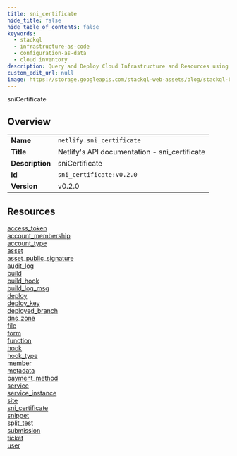 ```yaml
---
title: sni_certificate
hide_title: false
hide_table_of_contents: false
keywords:
  - stackql
  - infrastructure-as-code
  - configuration-as-data
  - cloud inventory
description: Query and Deploy Cloud Infrastructure and Resources using SQL
custom_edit_url: null
image: https://storage.googleapis.com/stackql-web-assets/blog/stackql-blog-post-featured-image.png
---
```

sniCertificate  
    

## Overview
<table><tbody>
<tr><td><b>Name</b></td><td><code>netlify.sni_certificate</code></td></tr>
<tr><td><b>Title</b></td><td>Netlify's API documentation - sni_certificate</td></tr>
<tr><td><b>Description</b></td><td>sniCertificate</td></tr>
<tr><td><b>Id</b></td><td><code>sni_certificate:v0.2.0</code></td></tr>
<tr><td><b>Version</b></td><td>v0.2.0</td></tr>
</tbody></table>

## Resources
<div class="row">
<div class="providerDocColumn">
<a href="/docs/providers/netlify/sni_certificate/access_token">access_token</a><br />
<a href="/docs/providers/netlify/sni_certificate/account_membership">account_membership</a><br />
<a href="/docs/providers/netlify/sni_certificate/account_type">account_type</a><br />
<a href="/docs/providers/netlify/sni_certificate/asset">asset</a><br />
<a href="/docs/providers/netlify/sni_certificate/asset_public_signature">asset_public_signature</a><br />
<a href="/docs/providers/netlify/sni_certificate/audit_log">audit_log</a><br />
<a href="/docs/providers/netlify/sni_certificate/build">build</a><br />
<a href="/docs/providers/netlify/sni_certificate/build_hook">build_hook</a><br />
<a href="/docs/providers/netlify/sni_certificate/build_log_msg">build_log_msg</a><br />
<a href="/docs/providers/netlify/sni_certificate/deploy">deploy</a><br />
<a href="/docs/providers/netlify/sni_certificate/deploy_key">deploy_key</a><br />
<a href="/docs/providers/netlify/sni_certificate/deployed_branch">deployed_branch</a><br />
<a href="/docs/providers/netlify/sni_certificate/dns_zone">dns_zone</a><br />
<a href="/docs/providers/netlify/sni_certificate/file">file</a><br />
<a href="/docs/providers/netlify/sni_certificate/form">form</a><br />
</div>
<div class="providerDocColumn">
<a href="/docs/providers/netlify/sni_certificate/function">function</a><br />
<a href="/docs/providers/netlify/sni_certificate/hook">hook</a><br />
<a href="/docs/providers/netlify/sni_certificate/hook_type">hook_type</a><br />
<a href="/docs/providers/netlify/sni_certificate/member">member</a><br />
<a href="/docs/providers/netlify/sni_certificate/metadata">metadata</a><br />
<a href="/docs/providers/netlify/sni_certificate/payment_method">payment_method</a><br />
<a href="/docs/providers/netlify/sni_certificate/service">service</a><br />
<a href="/docs/providers/netlify/sni_certificate/service_instance">service_instance</a><br />
<a href="/docs/providers/netlify/sni_certificate/site">site</a><br />
<a href="/docs/providers/netlify/sni_certificate/sni_certificate">sni_certificate</a><br />
<a href="/docs/providers/netlify/sni_certificate/snippet">snippet</a><br />
<a href="/docs/providers/netlify/sni_certificate/split_test">split_test</a><br />
<a href="/docs/providers/netlify/sni_certificate/submission">submission</a><br />
<a href="/docs/providers/netlify/sni_certificate/ticket">ticket</a><br />
<a href="/docs/providers/netlify/sni_certificate/user">user</a><br />
</div>
</div>
